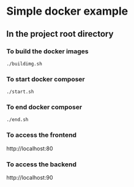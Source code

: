 # Simple docker example

## In the project root directory

### To build the docker images

```
./buildimg.sh
```

### To start docker composer

```
./start.sh
```

### To end docker composer

```
./end.sh
```

### To access the frontend

http://localhost:80

### To access the backend

http://localhost:90
